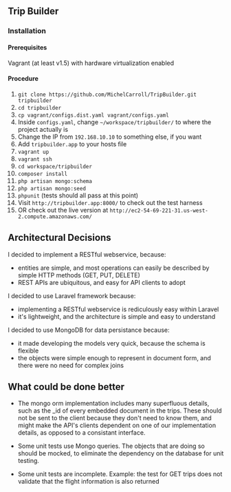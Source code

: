 ## Trip Builder

### Installation

#### Prerequisites

Vagrant (at least v1.5) with hardware virtualization enabled

#### Procedure

1. `git clone https://github.com/MichelCarroll/TripBuilder.git tripbuilder`
2. `cd tripbuilder`
3. `cp vagrant/configs.dist.yaml vagrant/configs.yaml`
4. Inside `configs.yaml`, change `~/workspace/tripbuilder/` to where the project actually is
5. Change the IP from `192.168.10.10` to something else, if you want
6. Add `tripbuilder.app` to your hosts file
7. `vagrant up`
8. `vagrant ssh`
9. `cd workspace/tripbuilder`
10. `composer install`
11. `php artisan mongo:schema`
12. `php artisan mongo:seed`
13. `phpunit` (tests should all pass at this point)
14. Visit `http://tripbuilder.app:8000/` to check out the test harness
15. OR check out the live version at `http://ec2-54-69-221-31.us-west-2.compute.amazonaws.com/`


## Architectural Decisions

I decided to implement a RESTful webservice, because:
   - entities are simple, and most operations can easily be described by simple HTTP methods (GET, PUT, DELETE)
   - REST APIs are ubiquitous, and easy for API clients to adopt

I decided to use Laravel framework because:
   - implementing a RESTful webservice is rediculously easy within Laravel
   - it's lightweight, and the architecture is simple and easy to understand
 
I decided to use MongoDB for data persistance because:
   - it made developing the models very quick, because the schema is flexible
   - the objects were simple enough to represent in document form, and there were no need for complex joins


## What could be done better

- The mongo orm implementation includes many superfluous details, such as the _id of every embedded document in the trips. These should not be sent to the client because they don't need to know them, and might make the API's clients dependent on one of our implementation details, as opposed to a consistant interface.

- Some unit tests use Mongo queries. The objects that are doing so should be mocked, to eliminate the dependency on the database for unit testing.

- Some unit tests are incomplete. Example: the test for GET trips does not validate that the flight information is also returned
